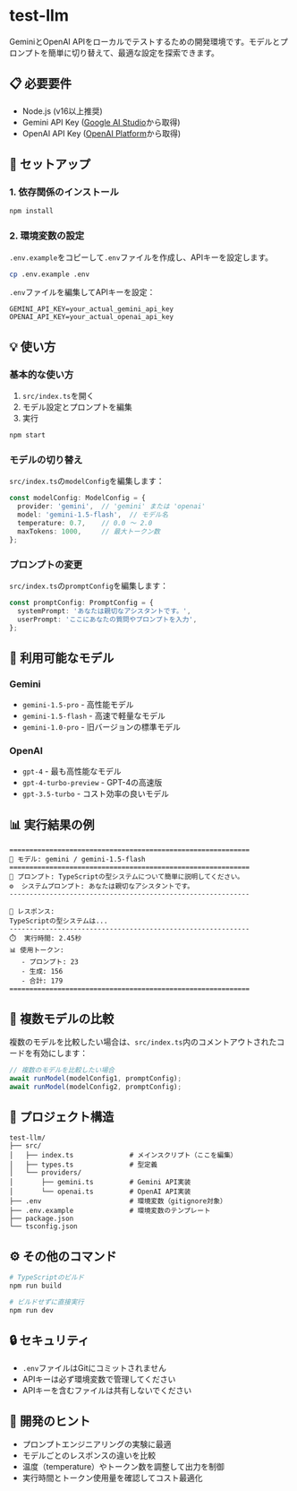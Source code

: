 # test-llm

GeminiとOpenAI APIをローカルでテストするための開発環境です。モデルとプロンプトを簡単に切り替えて、最適な設定を探索できます。

## 📋 必要要件

- Node.js (v16以上推奨)
- Gemini API Key ([Google AI Studio](https://makersuite.google.com/app/apikey)から取得)
- OpenAI API Key ([OpenAI Platform](https://platform.openai.com/api-keys)から取得)

## 🚀 セットアップ

### 1. 依存関係のインストール

```bash
npm install
```

### 2. 環境変数の設定

`.env.example`をコピーして`.env`ファイルを作成し、APIキーを設定します。

```bash
cp .env.example .env
```

`.env`ファイルを編集してAPIキーを設定：

```env
GEMINI_API_KEY=your_actual_gemini_api_key
OPENAI_API_KEY=your_actual_openai_api_key
```

## 💡 使い方

### 基本的な使い方

1. `src/index.ts`を開く
2. モデル設定とプロンプトを編集
3. 実行

```bash
npm start
```

### モデルの切り替え

`src/index.ts`の`modelConfig`を編集します：

```typescript
const modelConfig: ModelConfig = {
  provider: 'gemini',  // 'gemini' または 'openai'
  model: 'gemini-1.5-flash',  // モデル名
  temperature: 0.7,    // 0.0 〜 2.0
  maxTokens: 1000,     // 最大トークン数
};
```

### プロンプトの変更

`src/index.ts`の`promptConfig`を編集します：

```typescript
const promptConfig: PromptConfig = {
  systemPrompt: 'あなたは親切なアシスタントです。',
  userPrompt: 'ここにあなたの質問やプロンプトを入力',
};
```

## 🤖 利用可能なモデル

### Gemini

- `gemini-1.5-pro` - 高性能モデル
- `gemini-1.5-flash` - 高速で軽量なモデル
- `gemini-1.0-pro` - 旧バージョンの標準モデル

### OpenAI

- `gpt-4` - 最も高性能なモデル
- `gpt-4-turbo-preview` - GPT-4の高速版
- `gpt-3.5-turbo` - コスト効率の良いモデル

## 📊 実行結果の例

```
============================================================
🤖 モデル: gemini / gemini-1.5-flash
============================================================
📝 プロンプト: TypeScriptの型システムについて簡単に説明してください。
⚙️  システムプロンプト: あなたは親切なアシスタントです。
------------------------------------------------------------

💬 レスポンス:
TypeScriptの型システムは...
------------------------------------------------------------
⏱️  実行時間: 2.45秒
📊 使用トークン:
   - プロンプト: 23
   - 生成: 156
   - 合計: 179
============================================================
```

## 🔄 複数モデルの比較

複数のモデルを比較したい場合は、`src/index.ts`内のコメントアウトされたコードを有効にします：

```typescript
// 複数のモデルを比較したい場合
await runModel(modelConfig1, promptConfig);
await runModel(modelConfig2, promptConfig);
```

## 📁 プロジェクト構造

```
test-llm/
├── src/
│   ├── index.ts              # メインスクリプト（ここを編集）
│   ├── types.ts              # 型定義
│   └── providers/
│       ├── gemini.ts         # Gemini API実装
│       └── openai.ts         # OpenAI API実装
├── .env                      # 環境変数（gitignore対象）
├── .env.example              # 環境変数のテンプレート
├── package.json
└── tsconfig.json
```

## ⚙️ その他のコマンド

```bash
# TypeScriptのビルド
npm run build

# ビルドせずに直接実行
npm run dev
```

## 🔒 セキュリティ

- `.env`ファイルはGitにコミットされません
- APIキーは必ず環境変数で管理してください
- APIキーを含むファイルは共有しないでください

## 📝 開発のヒント

- プロンプトエンジニアリングの実験に最適
- モデルごとのレスポンスの違いを比較
- 温度（temperature）やトークン数を調整して出力を制御
- 実行時間とトークン使用量を確認してコスト最適化
